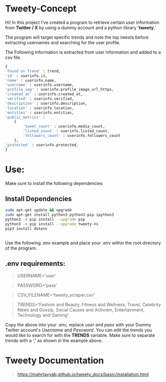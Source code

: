 # Tweety-Concept

Hi! In this project I've created a program to retrieve certain user information from **Twitter / X** by using a dummy account and a python library '**tweety**.'

The program will target specific trends and note the top *tweets* before extracting usernames and searching for the user profile.

The Following information is extracted from user information and added to a csv file.
``` python
{
'Found on Trend' : trend,
'id' : userinfo.id,
'name' : userinfo.name,
'username' : userinfo.username,
'profile_img' : userinfo.profile_image_url_https,
'created_at' : userinfo.created_at,
'verified' : userinfo.verified,
'description' : userinfo.description,
'location' : userinfo.location,
'entities' : userinfo.entities,
'public_metrics' :
	{
		'tweet_count' : userinfo.media_count,
		'listed_count' : userinfo.listed_count,
		'followers_count' : userinfo.followers_count
	},
'protected' : userinfo.protected,
} 
``` 

# Use:
Make sure to install the following dependencies

## Install Dependencies
``` bash
sudo apt-get update && upgrade
sudo apt-get install python3 python3-pip ipython3
python3 -m pip install --upgrade pip
python3 -m pip install --upgrade tweety-ns
pip3 install dotenv
```
##
Use the following .env example and place your .env within the root directory of the program.

## .env requirements:

>USERNAME='user'

>PASSWORD='pass'

>CSV_FILENAME='tweety_scraper.csv'

>TRENDS='Fashion and Beauty, Fitness and Wellness, Travel, Celebrity News and Gossip, Social Causes and Activism, Entertainment, Technology and Gaming'

Copy the above into your .env, replace *user* and *pass* with your Dummy Twitter account's *Username* and *Password*. You can edit the trends you would like to search for with the **TRENDS** variable. Make sure to separate trends with a ',' as shown in the example above.

# Tweety Documentation

>https://mahrtayyab.github.io/tweety_docs/basic/installation.html